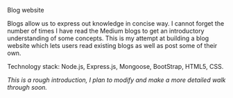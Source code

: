 Blog website

Blogs allow us to express out knowledge in concise way. I cannot forget the number of times I have read the Medium blogs to get an introductory understanding of some concepts. This is my attempt at building a blog website which lets users read existing blogs as well as post some of their own.

Technology stack: Node.js, Express.js, Mongoose, BootStrap, HTML5, CSS.


*This is a rough introduction, I plan to modify and make a more detailed walk through soon.* 
